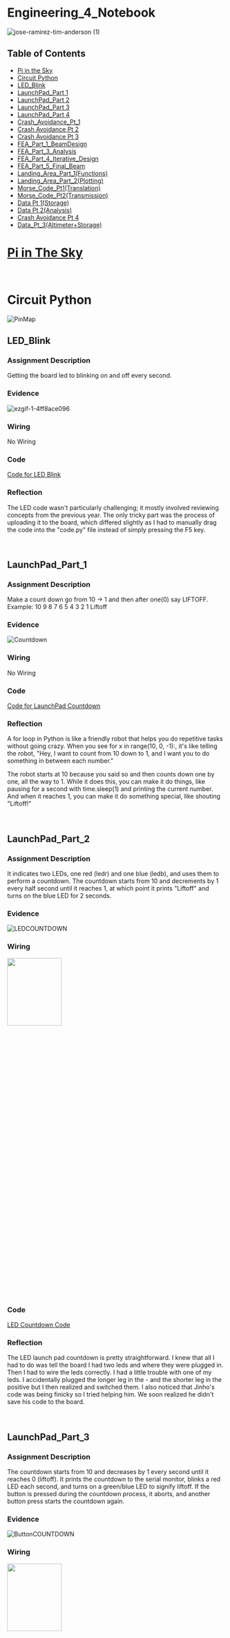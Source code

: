 # Engineering_4_Notebook

![jose-ramirez-tim-anderson (1)](https://github.com/MasonD552/Engineering_4_Notebook/blob/main/images/jose-ramirez-tim-anderson.gif)
&nbsp;

## Table of Contents
* [Pi in the Sky](Pi_in_The_Sky)
* [Circuit Python](Circuit_Python)
* [LED_Blink](#LED_Blink)
* [LaunchPad_Part 1](#LaunchPad_Part_1)
* [LaunchPad_Part 2](#LaunchPad_Part_2)
* [LaunchPad_Part 3](#LaunchPad_Part_3)
* [LaunchPad_Part 4](#LaunchPad_Part_4)
* [Crash_Avoidance_Pt_1](#Crash_Avoidance_Pt_1)
* [Crash Avoidance Pt 2](#Crash_Avoidance_Pt_2)
* [Crash Avoidance Pt 3](#Crash_Avoidance_Pt_3)
* [FEA_Part_1_BeamDesign](#FEA_Part_1_BeamDesign)
* [FEA_Part_3_Analysis](#FEA_Part_3_Analysis)
* [FEA_Part_4_Iterative_Design](#FEA_Part_4_Iterative_Design)
* [FEA_Part_5_Final_Beam](#FEA_Part_5_Final_Beam)
* [Landing_Area_Part_1(Functions)](#Landing_Area_Part_1_Functions)
* [Landing_Area_Part_2(Plotting)](#Landing_Area_Part_2_Plotting)
* [Morse_Code_Pt1(Translation)](#Morse_Code_Pt1_Translation)
* [Morse_Code_Pt2(Transmission)](#Morse_Code_Pt2_Transmission)
* [Data Pt 1(Storage)](#Data_Pt1_Storage)
* [Data Pt 2(Analysis)](#Data_Pt2_Analysis)
* [Crash Avoidance Pt 4](#Crash_Avoidance_Pt_4)
* [Data_Pt_3(Altimeter+Storage)](#Data_Pt3_Altimeter)


# [Pi in The Sky](https://github.com/MasonD552/Pi-In-the-Sky.git)
  
&nbsp;
# Circuit Python
![PinMap](https://github.com/MasonD552/Engineering_4_Notebook/blob/main/images/Screenshot%202023-09-12%20201819.png)

## LED_Blink

### Assignment Description

Getting the board led to blinking on and off every second.

### Evidence 

![ezgif-1-4ff8ace096](https://github.com/MasonD552/Engineering_4_Notebook/assets/91158978/dd274ec4-a577-4c9a-b4ca-1d311f63547d)


### Wiring

No Wiring

### Code

[Code for LED Blink](https://github.com/MasonD552/Engineering_4_Notebook/blob/main/raspberry-pi/LED_Blink.py)
### Reflection

The LED code wasn't particularly challenging; it mostly involved reviewing concepts from the previous year. The only tricky part was the process of uploading it to the board, which differed slightly as I had to manually drag the code into the "code.py" file instead of simply pressing the F5 key.

&nbsp;


## LaunchPad_Part_1

### Assignment Description

Make a count down go from 10 -> 1 and then after one(0) say LIFTOFF. Example: 10 9 8 7 6 5 4 3 2 1 Liftoff

### Evidence 
![Countdown](https://github.com/MasonD552/Engineering_4_Notebook/blob/main/images/ezgif.com-video-to-gif.gif)

### Wiring

No Wiring

### Code

[Code for LaunchPad Countdown](https://github.com/MasonD552/Engineering_4_Notebook/blob/0d7bec4f410bc323a3a9192ba7742061eb506b4a/raspberry-pi/LaunchPadPt1_Countdown.py)
### Reflection

A for loop in Python is like a friendly robot that helps you do repetitive tasks without going crazy. When you see for x in range(10, 0, -1):, it's like telling the robot, "Hey, I want to count from 10 down to 1, and I want you to do something in between each number."

The robot starts at 10 because you said so and then counts down one by one, all the way to 1. While it does this, you can make it do things, like pausing for a second with time.sleep(1) and printing the current number. And when it reaches 1, you can make it do something special, like shouting "Liftoff!"

&nbsp;
## LaunchPad_Part_2

### Assignment Description
It indicates two LEDs, one red (ledr) and one blue (ledb), and uses them to perform a countdown. The countdown starts from 10 and decrements by 1 every half second until it reaches 1, at which point it prints "Liftoff" and turns on the blue LED for 2 seconds.

### Evidence 

![LEDCOUNTDOWN](https://github.com/MasonD552/Engineering_4_Notebook/blob/main/images/ezgif.com-video-to-gif%20(1).gif)
### Wiring
<img src="https://github.com/MasonD552/Engineering_4_Notebook/blob/main/images/image_67140865.JPG"  width="50%" height="20%">

### Code

[LED Countdown Code](https://github.com/MasonD552/Engineering_4_Notebook/blob/main/raspberry-pi/LaunchPadPt2_LEDS.py)

### Reflection

The LED launch pad countdown is pretty straightforward. I knew that all I had to do was tell the board I had two leds and where they were plugged in. Then I had to wire the leds correctly. I had a little trouble with one of my leds. I accidentally plugged the longer leg in the - and the shorter leg in the positive but I then realized and switched them. I also noticed that Jinho's code was being finicky so I tried helping him. We soon realized he didn't save his code to the board.

&nbsp;

## LaunchPad_Part_3

### Assignment Description

The countdown starts from 10 and decreases by 1 every second until it reaches 0 (liftoff). It prints the countdown to the serial monitor, blinks a red LED each second, and turns on a green/blue LED to signify liftoff. If the button is pressed during the countdown process, it aborts, and another button press starts the countdown again.

### Evidence 

![ButtonCOUNTDOWN](https://github.com/MasonD552/Engineering_4_Notebook/blob/main/images/ButtonCountdown.gif)

### Wiring

<img src="https://github.com/MasonD552/Engineering_4_Notebook/blob/main/images/Countdownbuttonwiring.JPG"  width="50%" height="20%">

### Code

[Button Countdown Code](https://github.com/MasonD552/Engineering_4_Notebook/blob/main/raspberry-pi/LaunchPadPt3_Button.py)

### Reflection
For this assignment, I was able to do the 🔥 SPICY VERSION 🔥 by when the button is pressed it ✋ aborts and then 🔄 resets the code back up to the top and waits for the button to be pressed again. I had trouble figuring out how to get the code not to abort and start the countdown at the same time. I solved this by using different states. I also had 🤔 the issue of not knowing how to get the code to reset to the top, so I put an if statement at the bottom so that if liftoff or abort happened, it would reset the code. 🚀🔁💡


&nbsp;
## LaunchPad_Part_4

### Assignment Description

The countdown starts from 10 and decreases by 1 every second until it reaches 0 (liftoff). It prints the countdown to the serial monitor, blinks a red LED each second, and turns on a green LED to signify liftoff. A servo motor slowly retracts the launch tower starting at 3 seconds until it reaches 180 degrees at takeoff. If the button is pressed during the countdown process, it aborts, and another button press starts the countdown again.

### Evidence 

![ServoCOUNTDOWN](https://github.com/MasonD552/Engineering_4_Notebook/blob/main/images/countdownservo.gif)

### Wiring

<img src="https://github.com/MasonD552/Engineering_4_Notebook/blob/main/images/IMG_2525.jpg"  width="50%" height="20%">

### Code

[Servo Countdown Code](https://github.com/MasonD552/Engineering_4_Notebook/blob/main/raspberry-pi/LaunchPadPt4_Servo.py)

### Reflection

One of the main challenges I encountered was synchronizing the countdown, servo rotation, and button press handling. To address this, I introduced different states in the code. Initially, I had to ensure that the countdown didn't start immediately upon pressing the button. I resolved this by utilizing a state flag that allowed the countdown to commence only after the second button press, creating a smooth user experience. ✋🔄

Another significant challenge was coordinating the servo's rotation to start at 3 seconds and continuously sweep until liftoff. To tackle this, I employed a flag that signaled the initiation of servo rotation precisely when the countdown reached 3 seconds. This flag-controlled servo movement ensured that the servo gradually reached 180 degrees by liftoff, aligning with the mission commander's requirements. 🤖🕒 But I was unable to get it to start at 3 seconds. So I did not do the 3 seconds.

Furthermore, I handled button presses during the countdown, allowing for an "abort" action. Upon detecting an abort, the code reset its state, preparing for another countdown. This functionality was achieved by incorporating state management in the code. 🔁💡

In the end, the code successfully orchestrated a synchronized countdown, servo rotation, and button interaction, meeting the requirements for a controlled liftoff sequence. 🌟


&nbsp;
## Crash_Avoidance_Pt_1

### Assignment Description
This reads acceleration values from an MPU6050 accelerometer connected to a Raspberry Pi Pico.
The acceleration values are rounded to three decimal places and continuously printed to the serial monitor

### Evidence 

<img src="https://github.com/MasonD552/Engineering_4_Notebook/blob/main/images/CrashAvoidancePt1.gif"  width="80%" height="50%">

### Wiring

<img src="https://github.com/MasonD552/Engineering_4_Notebook/blob/main/images/WIN_20230919_13_42_01_Pro.jpg"  width="50%" height="20%">

### Code

[Crash Avoidance Pt. 1 Code](https://github.com/MasonD552/Engineering_4_Notebook/blob/main/raspberry-pi/Crash_Avoidance_Accelerometer.py)

### Reflection

😎 The coolest part of this assignment was definitely diving into the world of f-strings! 🚀 F-strings are really like the superheroes of Python formatting, making everything appear incredibly organized and simplifying the task of printing multiple values in a single statement. 🦸‍♂️💥

Imagine you're juggling a bunch of variables and data, and you want to display them in a clear and neat way. That's where f-strings come to the rescue! You can effortlessly insert variables and expressions directly into your strings, using curly braces {} to enclose them. This not only keeps your code clean but also makes it super readable. 📚✨

For instance, if you have variables `name` and `age`, you can print them together in a sentence like this:

```python
name = "John"
age = 30
print(f"My name is {name} and I am {age} years old.")
```

The values of `name` and `age` seamlessly integrate into your string, making it a breeze to understand and maintain. 🙌

But wait, there's more! 🎉 You also mentioned learning about the `round()` function. 📏 This nifty function is like your personal math wizard, allowing you to round numerical values to a specific decimal place. 🧙‍♂️✨

Let's say you have a float like `pi = 3.14159265359`, and you only want to display it with two decimal places:

```python
pi = 3.14159265359
rounded_pi = round(pi, 2)
print(f"The rounded value of pi is approximately {rounded_pi}.")
```

The `round()` function does the magic here, rounding `pi` to two decimal places and giving you a clean and precise result. 🎩🔮

So, f-strings and `round()` are two powerful tools in your Python arsenal that make your code more organized, readable, and precise. 🐍💻🚀

&nbsp;
## Crash_Avoidance_Pt_2

### Assignment Description
This reads acceleration values from an MPU6050 accelerometer connected to a Raspberry Pi Pico.
The acceleration values are rounded to three decimal places and continuously printed to the serial monitor if the accelerometer is rotated 90 degrees then a red LED will turn on. 
Connect a battery to make it so that the board runs wirelessly. 

### Evidence 

<img src="https://github.com/MasonD552/Engineering_4_Notebook/blob/main/images/crashavoidancelightpower.gif"  width="80%" height="50%">

### Wiring

<img src="https://github.com/MasonD552/Engineering_4_Notebook/blob/main/images/WIN_20230922_13_37_43_Pro.jpg"  width="50%" height="20%">

### Code

[Crash Avoidance Pt. 2 Code](https://github.com/MasonD552/Engineering_4_Notebook/blob/main/raspberry-pi/Crash_Avoidance_Light%2BPower.py)

### Reflection
In this assignment, we were tasked to build on the last assignment with the MPU6050. We had to add on by making it battery-powered and adding an LED.

📊 Threshold Creation 📏

The first thing I did was create a threshold. This threshold was a variable that would be set to an angle of 90 degrees. When the accelerometer went past 90 degrees, it would turn on the LED.

💡 LED Logic Challenge 💭

The hardest part was figuring out whether to have the threshold be greater than the x and y variables or just z. So I decided to do just z, then it worked.

👏 Credits to Mr. Miller 👨‍🏫

I give credit to Mr. Miller as the only person to be able to get the battery out of the battery connector.


&nbsp;
## Crash_Avoidance_Pt_3

### Assignment Description
This reads acceleration values from an MPU6050 accelerometer connected to a Raspberry Pi Pico.
The acceleration values are rounded to three decimal places and continuously printed to the serial monitor if the accelerometer is rotated 90 degrees then a red LED will turn on. 
Connect a battery to make it so that the board runs wirelessly. 
Print angular velocity values to OLED.

### Evidence 

<img src="https://github.com/MasonD552/Engineering_4_Notebook/blob/main/images/OLEDCrashAvoidance.gif"  width="80%" height="50%">

### Wiring

<img src="https://github.com/MasonD552/Engineering_4_Notebook/blob/main/images/OLED_CrashAccel.jpg"  width="50%" height="20%">

### Code

[Crash Avoidance Pt. 3 Code](https://github.com/MasonD552/Engineering_4_Notebook/blob/main/raspberry-pi/Crash_Avoidance_OLED.py)

### Reflection

🚁 **Raspberry Pi Pico Crash Avoidance Module with MPU6050 and OLED** 🛠️

In this assignment, I was able to get the board to be rotated 90 degrees then turn on an LED and print the angular velocity values to an OLED.

🧩 **Address Conundrum** 🤔

The hardest part of this assignment was figuring out the address of the OLED vs. the MPU6050. I found that the OLED's address was 0x3D, and the MPU's address was 0x68. When I realized that I was supposed to put the SDA and SCL into the same pin, it worked. 

📊 **Displaying Data** 📝

I was also able to figure out how to print my values on the board and have it say "LED Status:". In general, this assignment taught me how to print onto the OLED.


&nbsp;
## FEA_Part_1_BeamDesign

### Assignment Description

This assignment explores engineering tradeoffs by designing a 3D-printed beam to maximize load-bearing capacity while adhering to specific constraints. The goal is to create a beam that avoids breaking or excessive bending(beyond 35mm) and satisfies the following requirements:


* Use the provided attachment block without modifications. 
* Ensure full engagement with the holder. 
* Follow the example eye bolt mounting geometry. 
* Place the eyebolt hole's center 180 mm from the attachment block's front face. 
* Prevent any part of the beam from extending below the attachment block. 
* Maintain vertical angles >= 45 degrees relative to the horizontal plane. 
* Use PLA material. 
* Keep the entire beam, including the attachment block, under 13 grams in weight.


### Part Link 

[Beam Onshape Link](https://cvilleschools.onshape.com/documents/dd59f389e3f75e6c83491e1b/w/01511871c7c3bde9b77a0bbb/e/06a6eb71a015865d3f97e651?renderMode=0&uiState=651c4c872c3aec7eb76807df). 

### Part Image

![BeamOnshapePic](https://github.com/MasonD552/Engineering_4_Notebook/blob/main/images/Beam%20Starter%20%2B%20Holder%20Copy%201.png)

### Reflection

This assignment was enjoyable and challenging for us. We took inspiration on this design from the I beam which is the most substantial beam so we wanted to incorporate it into our design. The problem with the I beam was that it had too much of an overhang so we redesigned it as a Y beam for support. Another issue we ran into was having too much weight, in the beginning, the beam was very solid but it had way too much weight. For the cut down we had to add several circles and rectangular holes which affected the stability of the beam. My advice is for next time to create a little simpler design to avoid all the holes that we had to put, although I think our Y beam design was sturdy.

&nbsp;
## FEA_Part_3_Analysis

### Points Most Likely to Fail

Our beam did well against the FEA but there is definitely room for improvement. In the base of our beam the bottom as well as the top are under pressure and it would snap there. The problem is the sharp corners and lack of materials, we are going to fix it by adding fillets and slimming it down to bulk up certain parts. Another problem we faced was the stress of the line of circles because they are too close together. 


### Part Link 

[Beam Onshape Link](https://cvilleschools.onshape.com/documents/dd59f389e3f75e6c83491e1b/w/01511871c7c3bde9b77a0bbb/e/06a6eb71a015865d3f97e651?renderMode=0&uiState=651c4c872c3aec7eb76807df). 

### Part Image

<figure>
    <img src="https://github.com/MasonD552/Engineering_4_Notebook/blob/main/images/FEAPART3AnalysisvonMises%20stress.png"
         alt="BeamStressAnalysis">
    <figcaption>von Mises stress(MPa)</figcaption>
</figure>
<figure>
    <img src="https://github.com/MasonD552/Engineering_4_Notebook/blob/main/images/FEAPART3AnalysisDisplacement.png"
         alt="BeamDisplacementAnalysis">
    <figcaption>Displacement(mm)</figcaption>
</figure>
<figure>


&nbsp;
## FEA_Part_4_Iterative_Design

### What we did to improve
9.25187% decrease in displacement

18.7901% decrease in von mises stress

### Part Link 

[Beam Onshape Link](https://cvilleschools.onshape.com/documents/dd59f389e3f75e6c83491e1b/w/01511871c7c3bde9b77a0bbb/e/06a6eb71a015865d3f97e651?renderMode=0&uiState=651c4c872c3aec7eb76807df). 

### Part Image

<figure>
    <img src="https://github.com/MasonD552/Engineering_4_Notebook/blob/main/images/part%204%20vonmises.png"
         alt="BeamStressAnalysis">
    <figcaption>von Mises stress(MPa)</figcaption>
</figure>
<figure>
    <img src="https://github.com/MasonD552/Engineering_4_Notebook/blob/main/images/part4%20displacement.png"
         alt="BeamDisplacementAnalysis">
    <figcaption>Displacement(mm)</figcaption>
</figure>
<figure>

### Reflection
Going from version one we knew we had to get rid of the overhangs we didn't realize we had. We saw that in the FEA simulation, the most stress was on the top part. We also noticed that there was not a lot of pressure where the clip was. So we moved some of the weight from the tip higher up. We also got rid of the overhangs, we used more fillets and chamfers to make the edges stronger. We also wanted to decrease stress and we did that by decreasing the stress by 18.7901% and 9.25% for the displacement. We were able to make out beam pretty strong. Some of the weak spots were the connection to the connector piece and the circle/holes were also a weak spot. In all, we were pretty successful in creating a beam that was able to hold weight.


&nbsp;
## FEA_Part_5_Final_Beam

### What we did to improve
1.97857%increase in displacement

0.428477% increase in von mises stress

### Part Link 

[Beam Onshape Link](https://cvilleschools.onshape.com/documents/dd59f389e3f75e6c83491e1b/w/01511871c7c3bde9b77a0bbb/e/06a6eb71a015865d3f97e651?renderMode=0&uiState=651c4c872c3aec7eb76807df). 

### Part Image & Videos
![Slowmo gif](https://github.com/MasonD552/Engineering_4_Notebook/blob/main/images/ezgif.com-video-to-gif%20(2).gif)

<figure>
    <img src="https://github.com/MasonD552/Engineering_4_Notebook/blob/main/images/finalbeamvonmises.png"
         alt="BeamStressAnalysis">
    <figcaption>von Mises stress(MPa)</figcaption>
</figure>
<figure>
    <img src="https://github.com/MasonD552/Engineering_4_Notebook/blob/main/images/finalnbeamdeformation.png"
         alt="BeamDisplacementAnalysis">
    <figcaption>Displacement(mm)</figcaption>
</figure>
<figure>

### Reflection
For this assignment we were able to make our beam able to hold more weight, meaning our stress had a higher tolerance, but the displacement worsened from the last assignment. If we were to change our beam I think we would make the thickness of the beam thicker. We could also have done multiple tests to ensure the beam worked more in FEA. In total, I was pretty pleased with how our beam turned out.


&nbsp;

## Landing_Area_Part_1_Functions

### Assignment Description

The code must ask for the user to input a set of three coordinates in (x,y) format
The triangle area must be determined using a function
If the user inputs coordinates incorrectly (letters or improper format) the code should return to the input stage, it should not throw an error or exit the script
The triangle area must be printed to the screen in this format: “The area of the triangle with vertices (x,y), (x,y), (x,y) is {area} square km.
The code must return to the input stage after printing the area, and wait for user input.

### Evidence 

<img src="https://github.com/MasonD552/Engineering_4_Notebook/blob/main/images/Landing%20area%20pt1.gif"  width="80%" height="50%">


### Code

[Landing_Area_Part_1_Functions_Code](https://github.com/MasonD552/Engineering_4_Notebook/blob/main/raspberry-pi/Landing_Area_Pt1_Functions.py)

### Reflection
In this assignment, I was able to make the function tell the script to find the area of three vertices of the triangle(x1,y1), etc. When I started I completely glanced over the part where it asks you to do the .split part. If I hadn't asked Mr. Miller I would have of submitted the wrong thing. I also made it so that it would check to see if the form is improper or if the triangle is linear(not a triangle) it would say it was invalid. I finally got it so that I could input the coordinates like 1,2 then 2,9 then 30, 20 and I didn't have to input them in one line.



&nbsp;
## Landing_Area_Part_2_Plotting

### Assignment Description

The code must ask for the user to input a set of three coordinates in (x,y) format
of a triangle, calculates its area, and displays it on a 128x64 OLED screen.
After displaying the triangle and its area, the program waits for 5 seconds and then prompts for new coordinates.


### Evidence 

<img src="https://github.com/MasonD552/Engineering_4_Notebook/blob/main/images/Landing%20area%20plotting%20gif.gif"  width="40%" height="50%">

### Wiring

<img src="https://github.com/MasonD552/Engineering_4_Notebook/blob/main/images/LA2wiring.jpg"  width="50%" height="5%">


### Code

[Landing_Area_Part_2_Plotting_Code](https://github.com/MasonD552/Engineering_4_Notebook/blob/main/raspberry-pi/Landing_Area_Pt2_Plotting.py)

### Reflection
In this assignment, I made the function tell the script to find the area of three vertices of the triangle(x1,y1), etc. I was able to take those vertices and plug them into new functions Circle(), Triangle(), Line(). I also learned more about how the OLED works with different display groups. I was also able to learn how the origin is graphed on the OLED. Your y values go down and x values go to the right. I was also able to use where the origin is set to graph the x axis and y axis. I kept having issues with graphing the x and y axis so I only made one display group. Then my triangle wouldn't clear so I commented my try and went to see why my code kept coming up with an error.



&nbsp;

## Morse_Code_Pt1_Translation

### Assignment Description
Create a Python script that acts as a Morse code translator. It utilizes a provided dictionary to map English letters and numbers to their Morse code equivalents. The code takes user input for text and translates it into Morse code, with spaces between letters and slashes between words. The program allows the user to exit by typing "-q". This assignment demonstrates text processing, dictionary usage, and interactive user input handling in Python.

### Evidence 

<img src="https://github.com/MasonD552/Engineering_4_Notebook/blob/main/images/Morse%20code%20translation.gif"  width="80%" height="50%">



### Code

[Morse Code Translation Code](https://github.com/MasonD552/Engineering_4_Notebook/blob/main/raspberry-pi/Morse_Code_Pt1_Translation.py)

### Reflection

This was a pretty simple assignment as I have used dictionaries in code before at home so this was a good review of dictionaries. Using the break tool was interesting as I was able to get it so that it would break and go back to the top after a text was translated. The only confusing part was when I went to check the translation online it came up with some weird translations like "Hell# Wo#ld". It would do that on one of the websites but others wouldn't do that. I wasn't too worried as I knew my code worked.


&nbsp;
## Morse_Code_Pt2_Transmission

### Assignment Description
Create a Python script that acts as a Morse code translator. It utilizes a provided dictionary to map English letters and numbers to their Morse code equivalents. The code takes user input for text and translates it into Morse code, with spaces between letters and slashes between words. The program allows the user to exit by typing "-q". Then it takes each dot or dash and transmits it to a led. The space between each word is converted to time.sleep() to add a space between each word.
### Evidence 

<img src="https://github.com/MasonD552/Engineering_4_Notebook/blob/main/images/Morse%20Code%20Part%202%20Transmission.gif"  width="80%" height="50%">

### Wiring
![MorseCode wiring transmission](https://github.com/MasonD552/Engineering_4_Notebook/blob/main/images/Wiring%20morse%20code%20transmission.jpg)

### Code

[Morse Code Translation Code](https://github.com/MasonD552/Engineering_4_Notebook/blob/main/raspberry-pi/Morse_Code_Pt1_Translation.py)

### Reflection

This was a pretty simple assignment as I have used dictionaries in code before at home so this was a good review of dictionaries. Using the break tool was interesting as I was able to get it so that it would break and go back to the top after a text was translated. The only confusing part was when I went to check the translation online it came up with some weird translations like "Hell# Wo#ld". It would do that on one of the websites but others wouldn't do that. I wasn't too worried as I knew my code worked.


&nbsp;
## Data_Pt1_Storage

### Assignment Description
Create code using the crash avoidance code to log data to the data.csv file. Switch between Code and Data Modes using GP0. 
Records time, XYZ acceleration, and tilt status. LED blinks on data save. Retrieve data on the computer.

### Evidence 

<img src="https://github.com/MasonD552/Engineering_4_Notebook/blob/main/images/Datastorage%20gif.gif"  width="80%" height="50%">

### Wiring
![DataStorageWiring](https://github.com/MasonD552/Engineering_4_Notebook/blob/main/images/Wiringdatastorage.png)

### Code

[Data Storage Code](https://github.com/MasonD552/Engineering_4_Notebook/blob/main/raspberry-pi/Data_Pt1_Storage.py)

### Reflection
This assignment was hard, I kept running into a lot of difficulty with my board completely resetting itself, and I also couldn't get my switch to work. I eventually got everything to work. For the board factory resetting itself, I found out that when I had the battery switched on and I went to plug the board into the computer I would notice the code.py file said "Hello World" Then I checked and saw that my lib file was empty. I made a lib file so when I insert new lib folders/files onto my board I would have them saved so I would have to go fetch them. The switch situation was easy I had to find a new switch and I also realized that to switch from data to code mode you have to switch AND unplug and replug in the board. **To avoid in the future: DON'T HAVE BATTERY ON OR PLUGGED IN WHEN PLUGGED INTO COMPUTER**


&nbsp;

## Data_Pt2_Analysis

### Assignment Description

Generate a line chart depicting time on the horizontal axis and acceleration on the vertical axis, incorporating X, Y, and Z accelerations on a single plot. Provide clear titles and axis labels, including units.
Construct a chart illustrating time on the X-axis and the tilt status of the Pico on the Y-axis. Ensure to include informative titles and axis labels, specifying the units.

### Evidence 

[Link to Data Analysis Google Sheet](https://docs.google.com/spreadsheets/d/1ylrBX09e-f8WUV6Asc_nx6c_sdjhclWAiN0MOl-M2ZY/edit?usp=sharing)

<img width="600" height="371" seamless frameborder="0" scrolling="no" src="https://docs.google.com/spreadsheets/d/e/2PACX-1vTE2E6SyzK33knWjsTKGYlb96mEzAAzaLCqcVL6pIy5E3zxwTn1wECxurqkPyP5jJRfy3l8Ete5RECR/pubchart?oid=691265260&amp;format=image">


<img width="600" height="371" seamless frameborder="0" scrolling="no" src="https://docs.google.com/spreadsheets/d/e/2PACX-1vTE2E6SyzK33knWjsTKGYlb96mEzAAzaLCqcVL6pIy5E3zxwTn1wECxurqkPyP5jJRfy3l8Ete5RECR/pubchart?oid=801704479&amp;format=image">

### Reflection
This assignment was straightforward I had to copy the data from the data.csv file into a Google Sheets document then I had to format it into something way easier to read. I also had to make two charts. One chart shows the X Y and Z acceleration and the other shows when the PICO was tilted. I wanted to figure out how to get the tilt graph to have a step from 0 -> 1 instead of steps by 0.25. So I figured out how to make the step size by 1.


&nbsp;
## Crash_Avoidance_Pt_4

### Assignment Description


### Evidence 

<img src=""  width="80%" height="50%">

### Wiring
![CrashAvoidance4Wiring]()

### Code

[CrashAvoidance4Code](https://github.com/MasonD552/Engineering_4_Notebook/blob/main/raspberry-pi/Crash_Avoidance_Altimeter.py)

### Reflection


&nbsp;
## Data_Pt3_Altimeter

### Assignment Description


### Evidence 

<img src="https://github.com/MasonD552/Engineering_4_Notebook/blob/main/images/IMG_2819-ezgif.com-optimize.gif"  width="80%" height="50%">

### Wiring
![Data_Pt3_Altimeter_Wiring]()

### Code

[Data_Pt3_Altimeter_Code](https://github.com/MasonD552/Engineering_4_Notebook/blob/main/raspberry-pi/Data_Pt3_Storage%2BAltimeter.py)

### Reflection


&nbsp;


